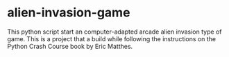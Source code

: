 # alien-invasion-game
This python script start an computer-adapted arcade alien invasion type of game. 
This is a project that a build while following the instructions on the Python Crash Course book by Eric Matthes.
